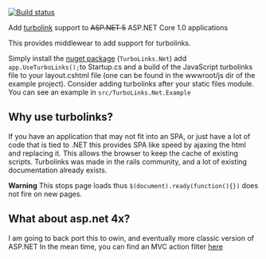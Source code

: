 [![Build status](https://ci.appveyor.com/api/projects/status/ns9koh6l7l1nuv57?svg=true)](https://ci.appveyor.com/project/tparnell8/turbolinks-net)

Add [turbolink](https://github.com/rails/turbolinks) support to ~~ASP.NET 5~~ ASP.NET Core 1.0 applications 

This provides middlewear to add support for turbolinks. 

Simply install the [nuget package](https://www.nuget.org/packages/TurboLinks.Net/) (`TurboLinks.Net`) add `app.UseTurboLinks();`to Startup.cs and a build of the JavaScript turbolinks file to your layout.cshtml file (one can be found in the wwwroot/js dir of the example project). Consider adding turbolinks after your static files module. You can see an example in `src/TurboLinks.Net.Example`

## Why use turbolinks?

If you have an application that may not fit into an SPA, or just have a lot of code that is tied to .NET this provides SPA like speed by ajaxing the html and replacing it. This allows the browser to keep the cache of existing scripts. Turbolinks was made in the rails community, and a lot of existing documentation already exists.


**Warning** This stops page loads thus `$(document).ready(function(){})` does not fire on new pages.

## What about asp.net 4x?

I am going to back port this to owin, and eventually more classic version of ASP.NET In the mean time, you can find an MVC action filter [here](https://github.com/kazimanzurrashid/aspnetmvcturbolinks)
